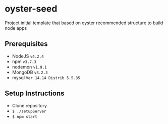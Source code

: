 oyster-seed
===========

Project initial template that based on oyster recommended structure to build node apps


## Prerequisites

- NodeJS `v4.2.4`
- npm `v3.7.3`
- nodemon `v1.9.1`
- MongoDB `v3.2.3`
- mysql  `Ver 14.14 Distrib 5.5.35`

## Setup Instructions

- Clone repository
- `$ ./setupServer`
- `$ npm start`

